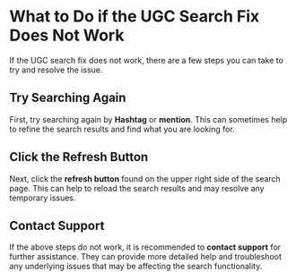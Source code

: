 # What to Do if the UGC Search Fix Does Not Work

If the UGC search fix does not work, there are a few steps you can take to try and resolve the issue. 

## Try Searching Again

First, try searching again by **Hashtag** or **mention**. This can sometimes help to refine the search results and find what you are looking for.

## Click the Refresh Button

Next, click the **refresh button** found on the upper right side of the search page. This can help to reload the search results and may resolve any temporary issues.

## Contact Support

If the above steps do not work, it is recommended to **contact support** for further assistance. They can provide more detailed help and troubleshoot any underlying issues that may be affecting the search functionality.